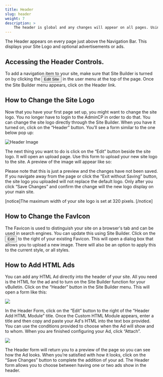 ```yaml
---
title: Header
slug: header
weight: 7
description: >
    The header is global and any changes will appear on all pages. Using the Header tool, you can change your logo or place advertising above the page. The header cannot contain additional modules at this time.
---
```


The Header appears on every page just above the Navigation Bar. This displays your Site Logo and optional advertisements or ads.

## Accessing the Header Controls.
To add a navigation item to your site, make sure that Site Builder is turned on by clicking the <button>Edit Site</button> in the user menu at the top of the page. Once the Site Builder menu appears, click on the Header link.

## How to Change the Site Logo
Now that you have your first page set up, you might want to change the site logo. You no longer have to login to the AdminCP in order to do that. You can change the site logo directly through the Site Builder. When you have it turned on, click on the “Header” button. You’ll see a form similar to the one below pop up:

![Header Image](https://images.vbulletin.com/manual/sitebuilder/site-builder-07.png)

The next thing you want to do is click on the “Edit” button beside the site logo. It will open an upload page. Use this form to upload your new site logo to the site. A preview of the image will appear like so:

Please note that this is just a preview and the changes have not been saved. If you navigate away from the page or click the “Exit without Saving” button, the site logo you uploaded will not replace the default logo. Only after you click “Save Changes” and confirm the change will the new logo display on your main site.

[notice]The maximum width of your site logo is set at 320 pixels. [/notice]

## How to Change the FavIcon

The Favicon is used to distinguish your site on a browser's tab and can be used in search engines. You can update this using Site Builder. Click on the <Button>Edit</button> to the right of your existing Favicon. This will open a dialog box that allows you to upload a new image. There will also be an option to apply this to the current style, or all styles.

## How to Add HTML Ads

You can add any HTML Ad directly into the header of your site. All you need is the HTML for the ad and to turn on the Site Builder function for your vBulletin. Click on the “Header” button in the Site Builder menu. This will open a form like this:

![](https://images.vbulletin.com/manual/modules/ad-form01.png)

In the Header Form, click on the “Edit” button to the right of the “Header Add HTML Module” title. Once the Custom HTML Module appears, enter a title and then copy and paste your Ad's HTML into the text box provided. You can use the conditions provided to choose when the Ad will show and to whom. When you are finished configuring your Ad, click “Attach”.

![](https://images.vbulletin.com/manual/modules/ad-form02.png)

The Header form will return you to a preview of the page so you can see how the Ad looks. When you’re satisfied with how it looks, click on the “Save Changes” button to complete the addition of your ad. The Header form allows you to choose between having one or two ads show in the header.